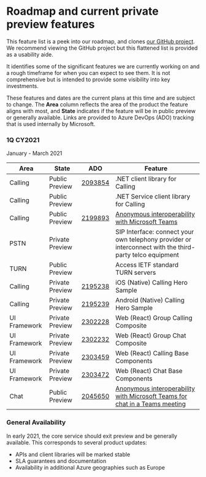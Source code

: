 # Roadmap and current private preview features

This feature list is a peek into our roadmap, and clones [our GitHub project](https://github.com/Azure/Communication/projects/1). We recommend viewing the GitHub project but this flattened list is provided as a usability aide. 

It identifies some of the significant features we are currently working on and a rough timeframe for when you can expect to see them. It is not comprehensive but is intended to provide some visibility into key investments.

These features and dates are the current plans at this time and are subject to change. The **Area** column reflects the area of the product the feature aligns with most, and **State**  indicates if the feature will be in public preview or generally available.  Links are provided to Azure DevOps (ADO) tracking that is used internally by Microsoft.

### 1Q CY2021
January - March 2021

| Area    | State          | ADO |Feature                                                |
| ------- | -------------- | ----| ------------------------------------------------------ |
| Calling | Public Preview | [2093854](https://skype.visualstudio.com/SPOOL/_workitems/edit/2093854) |.NET client library for Calling              |
| Calling | Public Preview | |.NET Service client library for Calling              |
| Calling | Public Preview |[2199893](https://skype.visualstudio.com/SPOOL/_backlogs/backlog/SPOOL%20Team/Features/?workitem=2199893) |[Anonymous interoperability with Microsoft Teams](https://docs.microsoft.com/azure/communication-services/concepts/voice-video-calling/teams-interop)   |
| PSTN    | Private Preview | |SIP Interface: connect your own telephony provider or interconnect with the third-party telco equipment |
| TURN    | Public Preview | |Access IETF standard TURN servers         |
| Calling | Private Preview | [2195238](https://skype.visualstudio.com/SPOOL/_workitems/edit/2195238) | iOS (Native) Calling Hero Sample |
| Calling | Private Preview | [2195239](https://skype.visualstudio.com/SPOOL/_workitems/edit/2195239) | Android (Native) Calling Hero Sample |
| UI Framework | Private Preview | [2302228](https://skype.visualstudio.com/SPOOL/_workitems/edit/2302228) | Web (React) Group Calling Composite |
| UI Framework | Private Preview | [2302232](https://skype.visualstudio.com/SPOOL/_workitems/edit/2302232) | Web (React) Group Chat Composite |
| UI Framework | Private Preview | [2303459](https://skype.visualstudio.com/SPOOL/_workitems/edit/2303459) | Web (React) Calling Base Components |
| UI Framework | Private Preview | [2303472](https://skype.visualstudio.com/SPOOL/_workitems/edit/2303472) | Web (React) Chat Base Components |
| Chat | Public Preview |[2045650](https://skype.visualstudio.com/SPOOL/_workitems/edit/2045650)|[Anonymous interoperability with Microsoft Teams for chat in a Teams meeting](https://docs.microsoft.com/azure/communication-services/quickstarts/chat/meeting-interop)   


### General Availability
In early 2021, the core service should exit preview and be generally available. This corresponds to several product updates:

- APIs and client libraries will be marked stable
- SLA guarantees and documentation
- Availability in additional Azure geographies such as Europe
